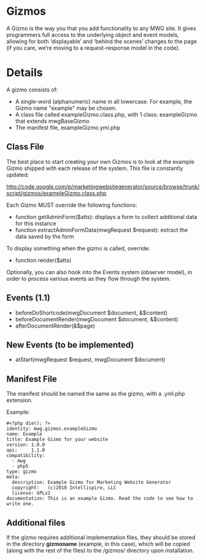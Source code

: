 # Gizmos #

A Gizmo is the way you that you add functionality to any MWG site. It gives programmers full access to the  underlying object and event models, allowing for both ‘displayable’ and ‘behind the scenes’ changes to the page (if you care, we’re moving to a request-response model in the code).


# Details #

A gizmo consists of:
  * A single-word (alphanumeric) name in all lowercase. For example, the Gizmo name "example" may be chosen.
  * A class file called exampleGizmo.class.php, with 1 class: exampleGizmo that extends mwgBaseGizmo
  * The manifest file, exampleGizmo.yml.php

## Class File ##

The best place to start creating your own Gizmos is to look at the example Gizmo shipped with each release of the system. This file is constantly updated:

http://code.google.com/p/marketingwebsitegenerator/source/browse/trunk/script/gizmos/exampleGizmo.class.php

Each Gizmo MUST override the following functions:
  * function getAdminForm($atts): displays a form to collect additional data for this instance
  * function extractAdminFormData(mwgRequest $request): extract the data saved by the form

To display something when the gizmo is called, override:
  * function render($atts)

Optionally, you can also hook into the Events system (observer model), in order to
process various events as they flow through the system.

## Events (1.1) ##
  * beforeDoShortcode(mwgDocument $document, &$content)
  * beforeDocumentRender(mwgDocument $document, &$content)
  * afterDocumentRender(&$page)

## New Events (to be implemented) ##
  * atStart(mwgRequest $request, mwgDocument $document)

## Manifest File ##

The manifest should be named the same as the gizmo, with a .yml.php extension.

Example:
```
#<?php die(); ?>
identity: mwg.gizmos.exampleGizmo
name: Example
title: Example Gizmo for your website
version: 1.0.0
api:     1.1.0
compatibility:
  - mwg
  - php5
type: gizmo
meta:
  description: Example Gizmo for Marketing Website Generator
  copyright:   (c)2010 Intellispire, LLC
  license: GPLv2
documentation: This is an example Gizmo. Read the code to see how to write one.
```

## Additional files ##

If the gizmo requires additional implementation files, they should be stored in the directory **gizmoname** (example, in this case), which will be copied (along with the rest of the files) to the /gizmos/ directory upon installation.